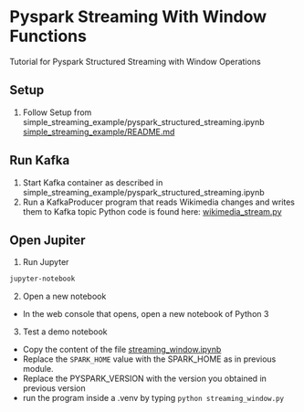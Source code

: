 # Pyspark Streaming With Window Functions
Tutorial for Pyspark Structured Streaming with Window Operations

## Setup
1. Follow Setup from simple_streaming_example/pyspark_structured_streaming.ipynb [simple_streaming_example/README.md](https://github.com/ransilberman/pyspark-streaming-jupyter-tutorial/blob/main/simple_streaming_example/README.md)

## Run Kafka
1. Start Kafka container as described in simple_streaming_example/pyspark_structured_streaming.ipynb
2. Run a KafkaProducer program that reads Wikimedia changes and writes them to Kafka topic
Python code is found here: [wikimedia_stream.py](https://github.com/ransilberman/pyspark-streaming-jupyter-tutorial/blob/main/streaming-with-window-example/wikimedia_stream.py)

## Open Jupiter
1. Run Jupyter
```bash
jupyter-notebook
```
2. Open a new notebook
- In the web console that opens, open a new notebook of Python 3
3. Test a demo notebook
- Copy the content of the file [streaming_window.ipynb](https://github.com/ransilberman/pyspark-streaming-jupyter-tutorial/blob/main/streaming-with-window-example/streaming_window.ipynb)
- Replace the `SPARK_HOME` value with the SPARK_HOME as in previous module.
- Replace the PYSPARK_VERSION with the version you obtained in previous version
- run the program inside a .venv by typing `python streaming_window.py`

